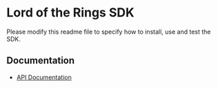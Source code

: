 # Lord of the Rings SDK

Please modify this readme file to specify how to install, use and test the SDK.

## Documentation

- [API Documentation](./docs/index.html)